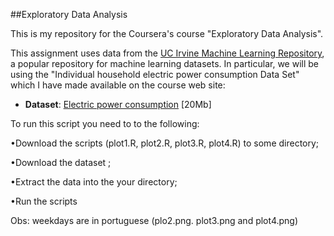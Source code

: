 ##Exploratory Data Analysis

This is my repository for the Coursera's course "Exploratory Data Analysis". 

This assignment uses data from
the <a href="http://archive.ics.uci.edu/ml/">UC Irvine Machine
Learning Repository</a>, a popular repository for machine learning
datasets. In particular, we will be using the "Individual household
electric power consumption Data Set" which I have made available on
the course web site:


* <b>Dataset</b>: <a href="https://d396qusza40orc.cloudfront.net/exdata%2Fdata%2Fhousehold_power_consumption.zip">Electric power consumption</a> [20Mb]


To run this script you need to to the following:

•Download the scripts (plot1.R, plot2.R, plot3.R, plot4.R) to some directory;

•Download the dataset ;

•Extract the data into the your directory;

•Run the scripts

Obs: weekdays are in portuguese (plo2.png. plot3.png and plot4.png)
